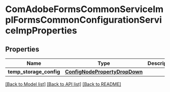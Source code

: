 # ComAdobeFormsCommonServiceImplFormsCommonConfigurationServiceImpProperties

## Properties
Name | Type | Description | Notes
------------ | ------------- | ------------- | -------------
**temp_storage_config** | [**ConfigNodePropertyDropDown**](ConfigNodePropertyDropDown.md) |  | [optional] 

[[Back to Model list]](../README.md#documentation-for-models) [[Back to API list]](../README.md#documentation-for-api-endpoints) [[Back to README]](../README.md)


